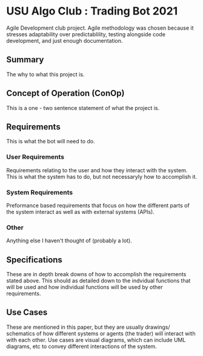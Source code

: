 # USU Algo Club : Trading Bot 2021

Agile Development club project. Agile methodology was chosen because it stresses adaptability over predictablility, testing alongside code development, and just enough documentation.

## Summary
The why to what this project is.

## Concept of Operation (ConOp)
This is a one - two sentence statement of what the project is.


## Requirements
This is what the bot will need to do.


### User Requirements
Requirements relating to the user and how they interact with the system. This is what the system has to do, but not necessaryly how to accomplish it.

### System Requirements
Preformance based requirements that focus on how the different parts of the system interact as well as with external systems (APIs).

### Other
Anything else I haven't thought of (probably a lot).

## Specifications
These are in depth break downs of how to accomplish the requirements stated above. This should as detailed down to the indvidual functions that will be used and how individual functions will be used by other requirements.

## Use Cases
These are mentioned in this paper, but they are usually drawings/ schematics of how different systems or agents (the trader) will interact with with each other. Use cases are visual diagrams, which can include UML diagrams, etc to convey different interactions of the system.


